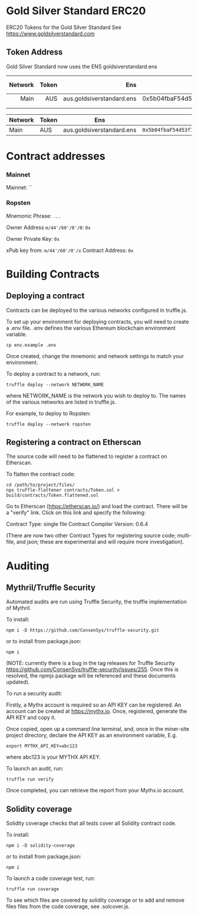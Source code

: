 # Gold Silver Standard ERC20
ERC20 Tokens for the Gold Silver Standard
See https://www.goldsilverstandard.com

## Token Address
Gold Silver Standard now uses the ENS goldsiverstandard.ens

| Network | Token |                       Ens |                                      Owner | Address (Deprecated) |
|--------:|------:|--------------------------:|-------------------------------------------:|---------------------:|
|    Main |   AUS | aus.goldsiverstandard.ens | 0x5b04fbaF54d53f1a4681339A0Da34D903E5FA2B1 |                      |
|         |       |                           |                                            |                      |
|         |       |                           |                                            |                      |

| Network | Token | Ens | Owner |
| --- | --- | --- | --- |
| Main | AUS | aus.goldsiverstandard.ens | `0x5b04fbaF54d53f1a4681339A0Da34D903E5FA2B1` |

# Contract addresses

### Mainnet
Mainnet: ``

### Ropsten
Mnemonic Phrase: `...`

Owner Address `m/44'/60'/0'/0`: `0x`

Owner Private Key: `0x`

xPub key from: `m/44'/60'/0'/x`
Contract Address: `0x`

# Building Contracts

## Deploying a contract

Contracts can be deployed to the various networks configured in truffle.js.

To set up your environment for deploying contracts, you will need to create a
.env file. .env defines the various Ethereum blockchain environment variable.

```
cp env.example .env
```

Once created, change the mnemonic and network settings to match your environment.

To deploy a contract to a network, run:

```
truffle deploy --network NETWORK_NAME
```

where NETWORK_NAME is the network you wish to deploy to. The names of the various networks are listed in truffle.js.

For example, to deploy to Ropsten:

```
truffle deploy --network ropsten
```

## Registering a contract on Etherscan

The source code will need to be flattened to register a contract on Etherscan.

To flatten the contract code:

```
cd /path/to/project/files/
npx truffle-flattener contracts/Token.sol > build/contracts/Token.flattened.sol
```

Go to Etherscan (https://etherscan.io/) and load the contract. There will be a
"verify" link. Click on this link and specify the following:

Contract Type: single file
Contract Compiler Version: 0.6.4

(There are now two other Contract Types for registering source code; multi-file, and json; these are experimental and will require more investigation).

# Auditing

## Mythril/Truffle Security

Automated audits are run using Truffle Security, the truffle implementation of Mythril.

To install:

```
npm i -D https://github.com/ConsenSys/truffle-security.git
```

or to install from package.json:

```
npm i
```

(NOTE: currently there is a bug in the tag releases for Truffle Security https://github.com/ConsenSys/truffle-security/issues/255. Once this is resolved, the npmjs package will be referenced and these documents updated).

To run a security audit:

Firstly, a Mythx account is required so an API KEY can be registered. An account can be created at https://mythx.io. Once, registered, generate the API KEY and copy it.

Once copied, open up a command line terminal, and, once in the miner-site project directory, declare the API KEY as an environment variable, E.g.

```
export MYTHX_API_KEY=abc123
```

where abc123 is your MYTHX API KEY.

To launch an audit, run:

```
truffle run verify
```

Once completed, you can retrieve the report from your Mythx.io account.

## Solidity coverage

Solidity coverage checks that all tests cover all Solidity contract code.

To install:

```
npm i -D solidity-coverage
```

or to install from package.json:

```
npm i
```

To launch a code coverage test, run:

```
truffle run coverage
```

To see which files are covered by solidity coverage or to add and remove files files from the code coverage, see .solcover.js.
